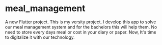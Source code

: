 # meal_management

A new Flutter project.
This is my versity project. I develop this app to solve our meal management system and for the bachelors this will help them. No need to store every days meal or cost in your diary or paper. Now, It's time to digitalize it with our technology.
